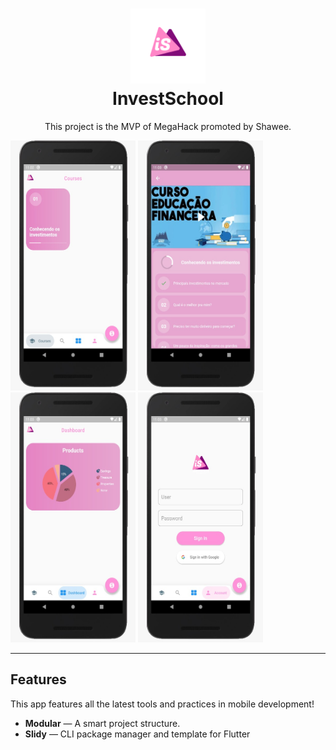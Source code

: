 <h1 align="center">
  <img src="lib/app/assets/logo.png" alt="InvestSchool" width="120">
<br>
InvestSchool
</h1>

<p align="center">This project is the MVP of MegaHack promoted by Shawee.</p>

<div>
  <img src="screenshots/1.jpeg" width="200" height="400"> <img src="screenshots/2.jpeg" width="200" height="400"> <img src="screenshots/3.jpeg" width="200" height="400"> <img src="screenshots/4.jpeg" width="200" height="400">
</div>

<hr />

## Features
This app features all the latest tools and practices in mobile development!

- **Modular** — A smart project structure.
- **Slidy** — CLI package manager and template for Flutter
